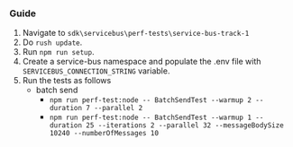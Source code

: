 ### Guide

1. Navigate to `sdk\servicebus\perf-tests\service-bus-track-1`
2. Do `rush update`.
3. Run `npm run setup`.
4. Create a service-bus namespace and populate the .env file with `SERVICEBUS_CONNECTION_STRING` variable.
5. Run the tests as follows
   - batch send
     - `npm run perf-test:node -- BatchSendTest --warmup 2 --duration 7 --parallel 2`
     - `npm run perf-test:node -- BatchSendTest --warmup 1 --duration 25 --iterations 2 --parallel 32 --messageBodySize 10240 --numberOfMessages 10`
